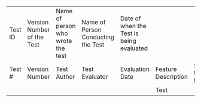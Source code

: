 | | | | | | | | | | | |
|-|-|-|-|-|-|-|-|-|-|-|
|Test ID|Version Number of the Test|Name of person who wrote the test|Name of Person Conducting the Test|Date of when the Test is being evaluated | | | | | | |
|Test #|Version Number|Test Author|Test Evaluator|Evaluation Date|Feature Description|Steps to Execute|Expected Result|Actual Result|Pass/Fail|Comment|
| | | | | |Test|Test|Test|Test| | |
